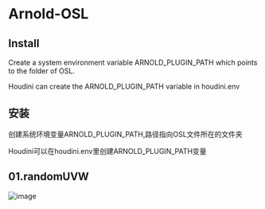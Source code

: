 # Arnold-OSL


## Install

Create a system environment variable ARNOLD_PLUGIN_PATH which points to the folder of OSL.

Houdini can create the ARNOLD_PLUGIN_PATH variable in houdini.env



## 安装
创建系统环境变量ARNOLD_PLUGIN_PATH,路径指向OSL文件所在的文件夹

Houdini可以在houdini.env里创建ARNOLD_PLUGIN_PATH变量



## 01.randomUVW


![image](https://github.com/ArnoChenFx/Arnold-OSL/edit/master/images/randomUVW.png)
